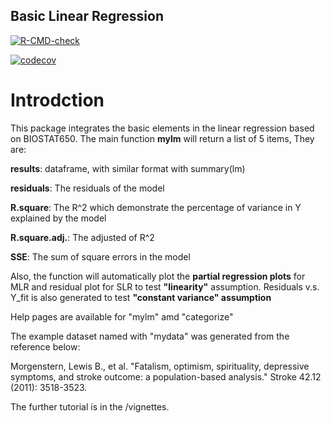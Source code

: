 ## Basic Linear Regression 
<!-- badges: start -->
  [![R-CMD-check](https://github.com/cyclopenta/mylinear/workflows/R-CMD-check/badge.svg)](https://github.com/cyclopenta/mylinear/actions)
  <!-- badges: end -->
<!-- badges: start -->
  [![codecov](https://codecov.io/gh/cyclopenta/mylinear/branch/main/graph/badge.svg?token=9HR9PMXG0M)](https://codecov.io/gh/cyclopenta/mylinear)
  <!-- badges: end -->

# Introdction  
This package integrates the basic elements in the linear regression based on BIOSTAT650. The main function **mylm** will return a list of 5 items, They are:  
  
**results**: dataframe, with similar format with summary(lm)  
  
**residuals**: The residuals of the model  
  
**R.square**: The R^2 which demonstrate the percentage of variance in Y explained by the model  
  
**R.square.adj.**: The adjusted of R^2  
  
**SSE**: The sum of square errors in the model  
  
Also, the function will automatically plot the **partial regression plots** for MLR and residual plot for SLR to test **"linearity"** assumption. Residuals v.s. Y_fit is also generated to test **"constant variance" assumption**  
  
Help pages are available for "mylm" amd "categorize"  
  
The example dataset named with "mydata" was generated from the reference below:  
  
Morgenstern, Lewis B., et al. "Fatalism, optimism, spirituality, depressive symptoms, and stroke outcome: a population-based analysis." Stroke 42.12 (2011): 3518-3523.  

The further tutorial is in the /vignettes.
